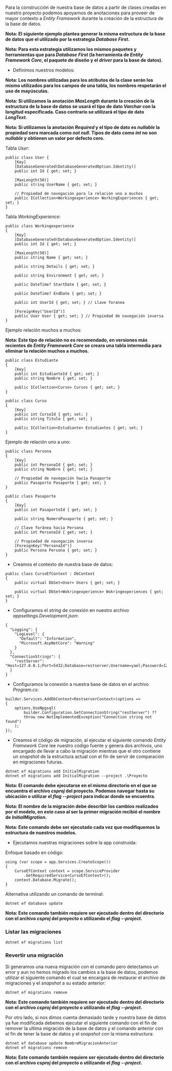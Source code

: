 Para la construcción de nuestra base de datos a partir de clases creadas en nuestro proyecto podemos apoyarnos de anotaciones para proveer de mayor contexto a *Entity Framework* durante la creación de la estructura de la base de datos.

**Nota: El siguiente ejemplo plantea generar la misma estructura de la base de datos que el utilizado por la estrategia *Database First*.**

**Nota: Para esta estrategia utilizamos los mismos paquetes y herramientas que para *Database First* (la herramienta de *Entity Framework Core*, el paquete de diseño y el *driver* para la base de datos).**

- Definimos nuestros modelos:

**Nota: Los nombres utilizadas para los atributos de la clase serán los mismo utilizados para los campos de una tabla, los nombres respetarán el uso de mayúsculas.**

**Nota: Si utilizamos la anotación *MaxLength* durante la creación de la estructura de la base de datos se usará el tipo de dato *Varchar* con la longitud especificada. Caso contrario se utilizará el tipo de dato *LongText*.**

**Nota: Si utilizamos la anotación *Required* y el tipo de dato es *nullable* la propiedad sera marcada como *not null*. Tipos de dato como *int* no son *nullable* y obtienen un valor por defecto cero.**

Tabla *User*:

```
public class User {
	[Key]
    [DatabaseGenerated(DatabaseGeneratedOption.Identity)]
	public int Id { get; set; }

	[MaxLength(50)]
	public string UserName { get; set; }

	// Propiedad de navegación para la relación uno a muchos
    public ICollection<Workingexperience> WorkingExperiences { get; set; }
}
```

Tabla *WorkingExperience*:

```
public class Workingexperience
{
	[Key]
    [DatabaseGenerated(DatabaseGeneratedOption.Identity)]
    public int Id { get; set; }

    [MaxLength(50)]
    public string Name { get; set; }
    
    public string Details { get; set; }

    public string Environment { get; set; }

    public DateTime? StartDate { get; set; }

    public DateTime? EndDate { get; set; }

	public int UserId { get; set; } // Llave foranea

    [ForeignKey("UserId")]
    public User User { get; set; } // Propiedad de navegación inversa
}
```

Ejemplo relación muchos a muchos:

**Nota: Este tipo de relación no es recomendado, en versiones más recientes de *Entity Framework Core* se creara una tabla intermedia para eliminar la relación muchos a muchos.**

```
public class Estudiante
{
    [Key]
    public int EstudianteId { get; set; }
    public string Nombre { get; set; }

    public ICollection<Curso> Cursos { get; set; }
}

public class Curso
{
    [Key]
    public int CursoId { get; set; }
    public string Titulo { get; set; }

    public ICollection<Estudiante> Estudiantes { get; set; }
}
```

Ejemplo de relación uno a uno:

```
public class Persona
{
    [Key]
    public int PersonaId { get; set; }
    public string Nombre { get; set; }

    // Propiedad de navegación hacia Pasaporte
    public Pasaporte Pasaporte { get; set; }
}

public class Pasaporte
{
    [Key]
    public int PasaporteId { get; set; }

    public string NumeroPasaporte { get; set; }

    // Clave foránea hacia Persona
    public int PersonaId { get; set; }

    // Propiedad de navegación inversa
    [ForeignKey("PersonaId")]
    public Persona Persona { get; set; }
}
```

- Creamos el contexto de nuestra base de datos:

```
public class CursoEfContext : DbContext
{
    public virtual DbSet<User> Users { get; set; }

    public virtual DbSet<Wokringexperience> Wokringexperiences { get; set; }
}
```

- Configuramos el *string* de conexión en nuestro archivo *appsettings.Development.json*:

```
{
  "Logging": {
    "LogLevel": {
      "Default": "Information",
      "Microsoft.AspNetCore": "Warning"
    }
  },
  "ConnectionStrings": {
    "restServer": "Host=127.0.0.1;Port=5432;Database=restserver;Username=yael;Password=123456"
  }
}
```

- Configuramos la conexión a nuestra base de datos en el archivo *Program.cs*:

```
builder.Services.AddDbContext<RestserverContext>(options =>
{
    options.UseNpgsql(
        builder.Configuration.GetConnectionString("restServer") ??
        throw new NotImplementedException("Connection string not found")
    );
});
```

- Creamos el código de migración, al ejecutar el siguiente comando *Entity Framework Core* lee nuestro código fuente y genera dos archivos, uno encargado de llevar a cabo la migración mientras que el otro contiene un *snapshot* de la estructura actual con el fin de servir de comparación en migraciones futuras.

```
dotnet ef migrations add InitialMigration
dotnet ef migrations add InitialMigration --project .\Proyecto
```

**Nota: El comando debe ejecutarse en el mismo directorio en el que se encuentra el archivo *csproj* del proyecto. Podemos navegar hasta su ubicación o utilizar el *flag --project* para indicar donde se encuentra.**

**Nota: El nombre de la migración debe describir los cambios realizados por el modelo, en este caso al ser la primer migración recibió el nombre de *InitialMigration*.**

**Nota: Este comando debe ser ejecutado cada vez que modifiquemos la estructura de nuestros modelos.**

- Ejecutamos nuestras migraciones sobre la app construida:

Enfoque basado en código:

```
using (var scope = app.Services.CreateScope())
{
    CursoEfContext context = scope.ServiceProvider
	    .GetRequiredService<CursoEfContext>();
    context.Database.Migrate();
}
```

Alternativa utilizando un comando de terminal:

```
dotnet ef database update
```

**Nota: Este comando también requiere ser ejecutado dentro del directorio con el archivo *csproj* del proyecto o utilizando el *flag --project*.**
### Listar las migraciones

```
dotnet ef migrations list
```
### Revertir una migración

Si generamos una nueva migración con el comando pero detectamos un error y aun no hemos migrado los cambios a la base de datos, podemos utilizar el siguiente comando el cual se encargara de restaurar el archivo de migraciones y el *snapshot* a su estado anterior:

```
dotnet ef migrations remove
```

**Nota: Este comando también requiere ser ejecutado dentro del directorio con el archivo *csproj* del proyecto o utilizando el *flag --project*.**

Por otro lado, si nos dimos cuenta demasiado tarde y nuestra base de datos ya fue modificada debemos ejecutar el siguiente comando con el fin de remover la ultima migración de la base de datos y el comando anterior con el fin de tener la base de datos y el *snapshot* con la misma estructura:

```
dotnet ef database update NombreMigracionAnterior
dotnet ef migrations remove
```

**Nota: Este comando también requiere ser ejecutado dentro del directorio con el archivo *csproj* del proyecto o utilizando el *flag --project*.**